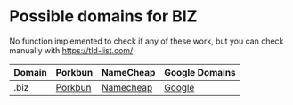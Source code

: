 # Possible domains for BIZ

No function implemented to check if any of these work, but you can check manually with https://tld-list.com/

| Domain | Porkbun | NameCheap | Google Domains |
|---|---|---|---|
| .biz | [Porkbun](https://porkbun.com/checkout/search?prb=e814663da1&tlds=&idnLanguage=&search=search&q=.biz) | [Namecheap](https://www.namecheap.com/domains/registration/results/?domain=.biz) | [Google](https://domains.google.com/registrar/search?searchTerm=.biz) |
